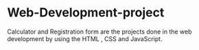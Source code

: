 # Web-Development-project
Calculator and Registration form are the projects done in the web development by using the HTML , CSS and JavaScript.
